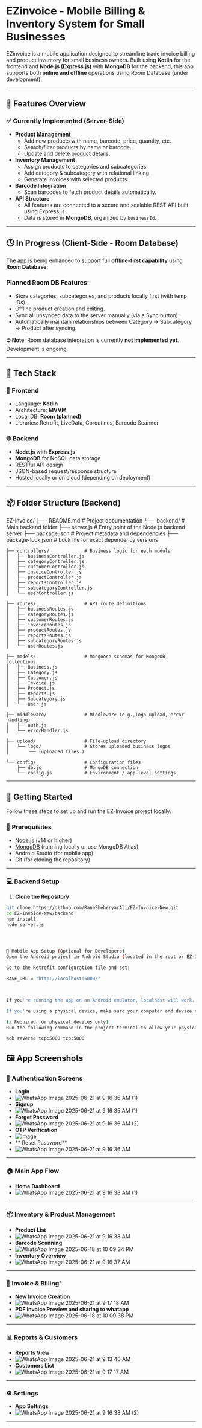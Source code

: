 # EZinvoice - Mobile Billing & Inventory System for Small Businesses

EZinvoice is a mobile application designed to streamline trade invoice billing and product inventory for small business owners. Built using **Kotlin** for the frontend and **Node.js (Express.js)** with **MongoDB** for the backend, this app supports both **online and offline** operations using Room Database (under development).

---

## 🌟 Features Overview

### ✅ Currently Implemented (Server-Side)
- **Product Management**
  - Add new products with name, barcode, price, quantity, etc.
  - Search/filter products by name or barcode.
  - Update and delete product details.
- **Inventory Management**
  - Assign products to categories and subcategories.
  - Add category & subcategory with relational linking.
  - Generate invoices with selected products.
- **Barcode Integration**
  - Scan barcodes to fetch product details automatically.
- **API Structure**
  - All features are connected to a secure and scalable REST API built using Express.js.
  - Data is stored in **MongoDB**, organized by `businessId`.

---

## 🕓 In Progress (Client-Side - Room Database)

The app is being enhanced to support full **offline-first capability** using **Room Database**:

### Planned Room DB Features:
- Store categories, subcategories, and products locally first (with temp IDs).
- Offline product creation and editing.
- Sync all unsynced data to the server manually (via a Sync button).
- Automatically maintain relationships between Category → Subcategory → Product after syncing.

⛔ **Note**: Room database integration is currently **not implemented yet**. Development is ongoing.

---

## 🔧 Tech Stack

### 📱 Frontend
- Language: **Kotlin**
- Architecture: **MVVM**
- Local DB: **Room (planned)**
- Libraries: Retrofit, LiveData, Coroutines, Barcode Scanner

### 🌐 Backend
- **Node.js** with **Express.js**
- **MongoDB** for NoSQL data storage
- RESTful API design
- JSON-based request/response structure
- Hosted locally or on cloud (depending on deployment)

---

## 📦 Folder Structure (Backend)

EZ-Invoice/
├── README.md                    # Project documentation
└── backend/                     # Main backend folder
    ├── server.js                # Entry point of the Node.js backend server
    ├── package.json             # Project metadata and dependencies
    ├── package-lock.json        # Lock file for exact dependency versions

    ├── controllers/             # Business logic for each module
    │   ├── businessController.js
    │   ├── categoryController.js
    │   ├── customerController.js
    │   ├── invoiceController.js
    │   ├── productController.js
    │   ├── reportsController.js
    │   ├── subcategoryController.js
    │   └── userController.js

    ├── routes/                  # API route definitions
    │   ├── businessRoutes.js
    │   ├── categoryRoutes.js
    │   ├── customerRoutes.js
    │   ├── invoiceRoutes.js
    │   ├── productRoutes.js
    │   ├── reportsRoutes.js
    │   ├── subcategoryRoutes.js
    │   └── userRoutes.js

    ├── models/                  # Mongoose schemas for MongoDB collections
    │   ├── Business.js
    │   ├── Category.js
    │   ├── Customer.js
    │   ├── Invoice.js
    │   ├── Product.js
    │   ├── Reports.js
    │   ├── Subcategory.js
    │   └── User.js

    ├── middleware/              # Middleware (e.g.,logo upload, error handling)
    │   ├── auth.js
    │   └── errorHandler.js

    ├── upload/                  # File‑upload directory
    │   └── logo/                # Stores uploaded business logos
    │       └── (uploaded files…)

    └── config/                  # Configuration files
        ├── db.js                # MongoDB connection
        └── config.js            # Environment / app‑level settings

---

## 🚀 Getting Started

Follow these steps to set up and run the EZ-Invoice project locally.

### 🧰 Prerequisites

- [Node.js](https://nodejs.org/) (v14 or higher)
- [MongoDB](https://www.mongodb.com/try/download/community) (running locally or use MongoDB Atlas)
- Android Studio (for mobile app)
- Git (for cloning the repository)

---
### 💻 Backend Setup

1. **Clone the Repository**

```bash
git clone https://github.com/RanaSheheryarAli/EZ-Invoice-New.git
cd EZ-Invoice-New/backend
npm install
node server.js




📱 Mobile App Setup (Optional for Developers)
Open the Android project in Android Studio (located in the root or EZ-Invoice-New folder).

Go to the Retrofit configuration file and set:

BASE_URL = "http://localhost:5000/"



If you're running the app on an Android emulator, localhost will work.

If you're using a physical device, make sure your computer and device are on the same Wi-Fi network.

(⚠️ Required for physical devices only)
Run the following command in the project terminal to allow your physical device to access your local backend server:

adb reverse tcp:5000 tcp:5000

```


## 🖼️ App Screenshots

### 🔐 Authentication Screens

- **Login**
- ![WhatsApp Image 2025-06-21 at 9 16 36 AM (1)](https://github.com/user-attachments/assets/d0e4901c-f9d1-4430-b4f7-7ccf98cf8013)
- **Signup**
- ![WhatsApp Image 2025-06-21 at 9 16 35 AM (1)](https://github.com/user-attachments/assets/a7f24eca-3318-4c8c-9d54-f21b5b32bda5)
- **Forget Password**
- ![WhatsApp Image 2025-06-21 at 9 16 36 AM (2)](https://github.com/user-attachments/assets/511440a4-2a29-4532-9686-6f68daa067dc)
- **OTP Verification**
- ![image](https://github.com/user-attachments/assets/86a50d5f-97c7-424e-aee7-d32b68d1fbf2)
- ** Reset Password**
- ![WhatsApp Image 2025-06-21 at 9 16 36 AM](https://github.com/user-attachments/assets/eb7bec5b-c616-428b-a894-0fde7b79497a)


---


### 🏠 Main App Flow

- **Home Dashboard**
- ![WhatsApp Image 2025-06-21 at 9 16 38 AM (1)](https://github.com/user-attachments/assets/504aef50-a82d-406f-9a2a-57eb7a9dba86)

---

### 📦 Inventory & Product Management
- **Product List**
- ![WhatsApp Image 2025-06-21 at 9 16 38 AM](https://github.com/user-attachments/assets/3b3d0023-9798-4dfd-ad0a-22086686ec11)
- **Barcode Scanning**
- ![WhatsApp Image 2025-06-18 at 10 09 34 PM](https://github.com/user-attachments/assets/c14280d8-90f9-4ab6-a242-18b81eb00b69)
- **Inventory Overview**
- ![WhatsApp Image 2025-06-21 at 9 16 37 AM](https://github.com/user-attachments/assets/eea455f1-3246-4a19-a919-04b594ac3892)

---

### 🧾 Invoice & Billing'
- **New Invoice Creation**
- ![WhatsApp Image 2025-06-21 at 9 17 18 AM](https://github.com/user-attachments/assets/67fe8015-3b72-4036-b524-9af938797d76)
- **PDF Invoice Preview and sharing to whatapp**
- ![WhatsApp Image 2025-06-18 at 10 09 38 PM](https://github.com/user-attachments/assets/8ddb970d-6345-45a7-8cd9-897efa29c67a)

---

### 📊 Reports & Customers
- **Reports View**
- ![WhatsApp Image 2025-06-21 at 9 13 40 AM](https://github.com/user-attachments/assets/179a9c54-04c3-4287-9c14-6a6f6fa7e651)
- **Customers List**
- ![WhatsApp Image 2025-06-21 at 9 17 17 AM](https://github.com/user-attachments/assets/0bd066d2-6d6e-4e37-b3aa-843edd181fe2)

---

### ⚙️ Settings

- **App Settings**
- ![WhatsApp Image 2025-06-21 at 9 16 38 AM (2)](https://github.com/user-attachments/assets/479121ac-2c8e-4796-a0d5-1c1407b992d6)

---


